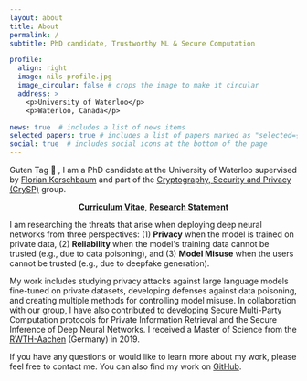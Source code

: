 ```yaml
---
layout: about
title: About
permalink: /
subtitle: PhD candidate, Trustworthy ML & Secure Computation

profile:
  align: right
  image: nils-profile.jpg
  image_circular: false # crops the image to make it circular
  address: >
    <p>University of Waterloo</p>
    <p>Waterloo, Canada</p>

news: true  # includes a list of news items
selected_papers: true # includes a list of papers marked as "selected={true}"
social: true  # includes social icons at the bottom of the page
---
```


Guten Tag :wave: ,
I am a PhD candidate at the University of Waterloo supervised by <a href="https://cs.uwaterloo.ca/~fkerschb/">Florian Kerschbaum</a>
and part of the <a href="https://crysp.uwaterloo.ca">Cryptography, Security and Privacy (CrySP)</a> group.

<div style="text-align: center;"><strong><a href="https://nilslukas.github.io/assets/pdf/cv_nils_lukas.pdf">Curriculum Vitae</a></strong>, <strong><a href="https://nilslukas.github.io/assets/pdf/research_statement.pdf">Research Statement</a></strong></div>

I am researching the threats that arise when deploying deep neural networks from three perspectives: (1) **Privacy**
when the model is trained on private data, (2) **Reliability** when the model's training data cannot be trusted 
(e.g., due to data poisoning), and (3) **Model Misuse** when the users cannot be trusted (e.g., due to deepfake generation).

My work includes studying privacy attacks against large language models fine-tuned on private datasets, developing defenses against data poisoning, and creating multiple methods for controlling model misuse. In collaboration with our group, I have also contributed to developing Secure Multi-Party Computation protocols for Private Information Retrieval and the Secure Inference of Deep Neural Networks.
I received a Master of Science from the <a href="https://www.rwth-aachen.de/go/id/a/?lidx=1">RWTH-Aachen</a> (Germany) in 2019.

If you have any questions or would like to learn more about my work, please feel free to contact me. You can also find my work on <a href="https://github.com/nilslukas/">GitHub</a>.
